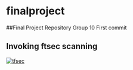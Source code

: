# finalproject
##Final Project Repository Group 10
First commit
## Invoking ftsec scanning

[![tfsec](https://github.com/adriantrucios/finalproject/actions/workflows/tfsec.yml/badge.svg)](https://github.com/adriantrucios/finalproject/actions/workflows/tfsec.yml)
